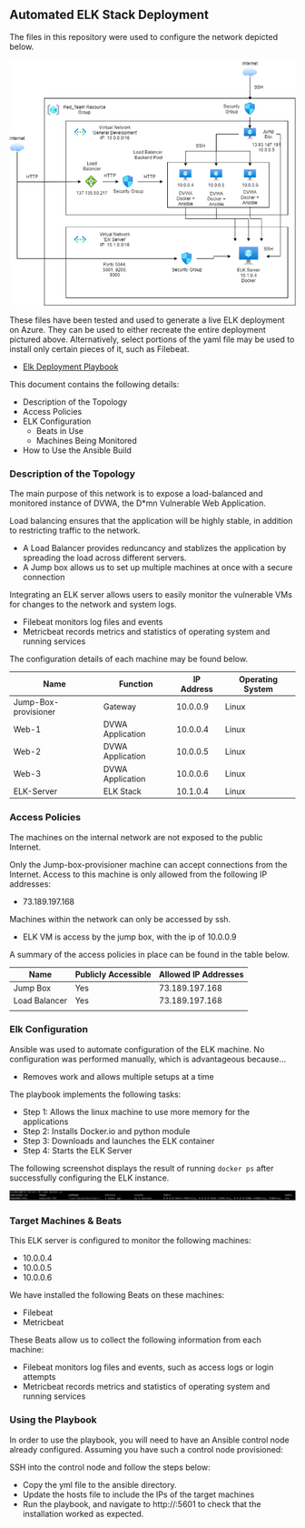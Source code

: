 ## Automated ELK Stack Deployment

The files in this repository were used to configure the network depicted below.

![Network Diagram](Diagrams/Full_Virtual_Network.png)

These files have been tested and used to generate a live ELK deployment on Azure. They can be used to either recreate the entire deployment pictured above. Alternatively, select portions of the yaml file may be used to install only certain pieces of it, such as Filebeat.

  - [Elk Deployment Playbook](./Ansible/Elk_VM_Docker.yml)

This document contains the following details:
- Description of the Topology
- Access Policies
- ELK Configuration
  - Beats in Use
  - Machines Being Monitored
- How to Use the Ansible Build


### Description of the Topology

The main purpose of this network is to expose a load-balanced and monitored instance of DVWA, the D*mn Vulnerable Web Application.

Load balancing ensures that the application will be highly stable, in addition to restricting traffic to the network.
- A Load Balancer provides reduncancy and stablizes the application by spreading the load across different servers.
- A Jump box allows us to set up multiple machines at once with a secure connection

Integrating an ELK server allows users to easily monitor the vulnerable VMs for changes to the network and system logs.
- Filebeat monitors log files and events
- Metricbeat records metrics and statistics of operating system and running services

The configuration details of each machine may be found below.

| Name                 | Function         | IP Address | Operating System |
|----------------------|------------------|------------|------------------|
| Jump-Box-provisioner | Gateway          | 10.0.0.9   | Linux            |
| Web-1                | DVWA Application | 10.0.0.4   | Linux            |
| Web-2                | DVWA Application | 10.0.0.5   | Linux            |
| Web-3                | DVWA Application | 10.0.0.6   | Linux            |
| ELK-Server           | ELK Stack        | 10.1.0.4   | Linux            |

### Access Policies

The machines on the internal network are not exposed to the public Internet. 

Only the Jump-box-provisioner machine can accept connections from the Internet. Access to this machine is only allowed from the following IP addresses:
- 73.189.197.168

Machines within the network can only be accessed by ssh.
- ELK VM is access by the jump box, with the ip of 10.0.0.9

A summary of the access policies in place can be found in the table below.

| Name          | Publicly Accessible | Allowed IP Addresses |
|---------------|---------------------|----------------------|
| Jump Box      | Yes                 | 73.189.197.168       |
| Load Balancer | Yes                 | 73.189.197.168       |
|               |                     |                      |

### Elk Configuration

Ansible was used to automate configuration of the ELK machine. No configuration was performed manually, which is advantageous because...
- Removes work and allows multiple setups at a time

The playbook implements the following tasks:
- Step 1: Allows the linux machine to use more memory for the applications
- Step 2: Installs Docker.io and python module
- Step 3: Downloads and launches the ELK container
- Step 4: Starts the ELK Server

The following screenshot displays the result of running `docker ps` after successfully configuring the ELK instance.

![Docker ps output](Images/docker_ps_output.png)

### Target Machines & Beats
This ELK server is configured to monitor the following machines:
- 10.0.0.4
- 10.0.0.5
- 10.0.0.6

We have installed the following Beats on these machines:
- Filebeat
- Metricbeat

These Beats allow us to collect the following information from each machine:
- Filebeat monitors log files and events, such as access logs or login attempts
- Metricbeat records metrics and statistics of operating system and running services

### Using the Playbook
In order to use the playbook, you will need to have an Ansible control node already configured. Assuming you have such a control node provisioned: 

SSH into the control node and follow the steps below:
- Copy the yml file to the ansible directory.
- Update the hosts file to include the IPs of the target machines
- Run the playbook, and navigate to http://<machineip>:5601 to check that the installation worked as expected.